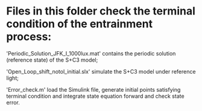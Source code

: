 # Files in this folder check the terminal condition of the entrainment process:

'Periodic_Solution_JFK_I_1000lux.mat' contains the periodic solution (reference state) of the S+C3 model;

'Open_Loop_shift_notol_initial.slx' simulate the S+C3 model under reference light;

'Error_check.m' load the Simulink file, generate initial points satisfying terminal condition and integrate state equation forward and check state error.
